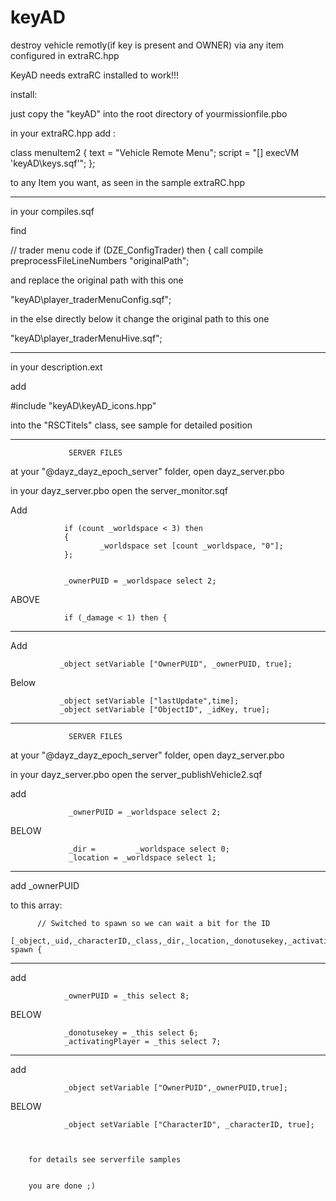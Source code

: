 keyAD
=====

destroy vehicle remotly(if key is present and OWNER) via any item configured in extraRC.hpp



KeyAD needs extraRC installed to work!!!


install:

just copy the "keyAD" into the root directory of yourmissionfile.pbo



in your extraRC.hpp add :

  class menuItem2 {
    text = "Vehicle Remote Menu";
	script = "[] execVM 'keyAD\keys.sqf'";
 };
 
 
 to any Item you want, as seen in the sample extraRC.hpp

 _____________________________________________________________________________________________
 
 in your compiles.sqf
 
 find
 
// trader menu code
if (DZE_ConfigTrader) then {
		call compile preprocessFileLineNumbers "originalPath";
		
and replace the original path with this one

"keyAD\player_traderMenuConfig.sqf";

in the else directly below it change the original path to this one

"keyAD\player_traderMenuHive.sqf";

_____________________________________________________________________________________________

in your description.ext

add

#include "keyAD\keyAD_icons.hpp"

into the "RSCTitels" class, see sample for detailed position

______________________________________________________________________________________________ 
                 SERVER FILES
				 
at your "@dayz_dayz_epoch_server" folder, open dayz_server.pbo

in your dayz_server.pbo open the server_monitor.sqf

Add

                if (count _worldspace < 3) then
                {
                        _worldspace set [count _worldspace, "0"];
                };             


                _ownerPUID = _worldspace select 2;		
				
				
ABOVE

                if (_damage < 1) then {
				
-----------------------------------------------------------------------------------------------				
				
Add

               _object setVariable ["OwnerPUID", _ownerPUID, true];
			   
Below

               _object setVariable ["lastUpdate",time];
			   _object setVariable ["ObjectID", _idKey, true];			   
                
______________________________________________________________________________________________
                 SERVER FILES
				 
at your "@dayz_dayz_epoch_server" folder, open dayz_server.pbo

in your dayz_server.pbo open the server_publishVehicle2.sqf

add

                 _ownerPUID = _worldspace select 2;
				 
BELOW
  
                 _dir = 		_worldspace select 0;
                 _location = _worldspace select 1;

------------------------------------------------------------------------------------------------
				 
add
                _ownerPUID
				
				
to this array:

          // Switched to spawn so we can wait a bit for the ID
         [_object,_uid,_characterID,_class,_dir,_location,_donotusekey,_activatingPlayer] spawn {				
                 

			 
----------------------------------------------------------------------------------------------------	
				 
add
        
                _ownerPUID = _this select 8;	

BELOW

                _donotusekey = _this select 6;
                _activatingPlayer = _this select 7;				


------------------------------------------------------------------------------------------------------				
				 
add

                _object setVariable ["OwnerPUID",_ownerPUID,true];

BELOW

                _object setVariable ["CharacterID", _characterID, true];				


		
		for details see serverfile samples	
		
		
		you are done ;)